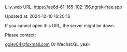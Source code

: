 Lily_web URL: https://ae6d-61-165-102-156.ngrok-free.app

Updated at: 2024-12-10 16:20:16

If you cannot open this URL, the server might be down.

Please contact: 

goley04@foxmail.com Or Wechat:GL_yeaH